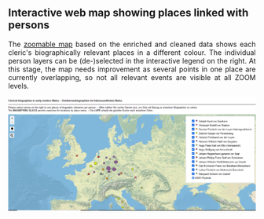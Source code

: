 <h2>Interactive web map showing places linked with persons</h2>

<p align="justify">The <a href="https://ieg-dhr.github.io/DigiKAR_Projektseminar/qgis2web_Domherren_v3/#4/51.08/2.07)">zoomable map</a> based on the enriched and cleaned data shows each cleric's biographically relevant places in a different colour. The individual person layers can be (de-)selected in the interactive legend on the right. At this stage, the map needs improvement as several points in one place are currently overlapping, so not all relevant events are visible at all ZOOM levels.</p>

<a href="https://ieg-dhr.github.io/DigiKAR_Projektseminar/qgis2web_Domherren_v3/#4/51.08/2.07"><img src="./maps/Domherren_v3_map-screenshot.png" width="630px" padding="10px" align="center"/></a>
